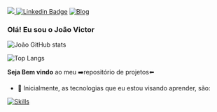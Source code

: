 <a href = "mailto:joaovictor.s517.j@gmail.com"><img src="https://img.shields.io/badge/Gmail-D14836?style=for-the-badge&logo=gmail&logoColor=white" target="_red">
[![Linkedin Badge](https://img.shields.io/badge/Linkedin-0077B5?style=for-the-badge&logo=linkedin&logoColor=white)](https://www.linkedin.com/in/jo%C3%A3o-victor-107773204/)
[![Blog](https://img.shields.io/badge/Instagram-E4405F?style=for-the-badge&logo=instagram&logoColor=white)](https://www.instagram.com/kwiw.lower/)
  
### Olá! Eu sou o João Victor

![João GitHub stats](https://github-readme-stats.vercel.app/api?username=Joaovictor517&show_icons=true&theme=dark)

![Top Langs](https://github-readme-stats.vercel.app/api/top-langs/?username=Joaovictor517&show_icons=true&theme=dark)


**Seja Bem vindo** ao meu ➡️repositório de projetos⬅️
- 🔭 Inicialmente, as tecnologias que eu estou visando aprender, são:

[![Skills](https://img.shields.io/badge/JavaScript-F7DF1E?style=for-the-badge&logo=javascript&logoColor=black)](https://github.com/Joaovictor517/JavaScript)

<!--
- 👯 I’m looking to collaborate on ...
- 🤔 I’m looking for help with ...
- 💬 Ask me about ...
- 📫 How to reach me: ...
- 😄 Pronouns: ...
- ⚡ Fun fact: ...
-->
